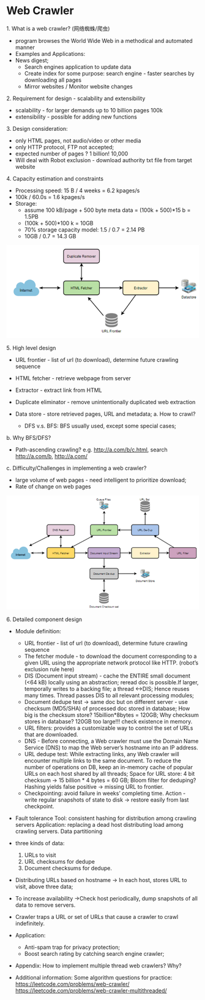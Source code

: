 # Web Crawler
1\. What is a web crawler? (网络蜘蛛/爬虫)

- program browses the World Wide Web in a methodical and automated manner
- Examples and Applications: 
- News digest;
    - Search engines application to update data
    - Create index for some purpose: search engine - faster searches by downloading all pages
    - Mirror websites / Monitor website changes  
		
2\. Requirement for design - scalability and extensibility
    
   - scalability - for larger demands up to 10 billion pages
					100k 
   - extensibility - possible for adding new functions

3\. Design consideration:

   - only HTML pages, not audio/video or other media
   - only HTTP protocol, FTP not accepted;
   - expected number of pages ? 1 billion! 10,000
   - Will deal with Robot exclusion - download authority txt file from target website

4\. Capacity estimation and constraints

   - Processing speed: 15 B / 4 weeks = 6.2 kpages/s
   - 100k / 60.0s = 1.6 kpages/s
   - Storage: 
        - assume 100 kB/page + 500 byte meta data = (100k + 500)*15 b = 1.5PB
        - (100k + 500)*100 k  = 10GB
        - 70% storage capacity model: 1.5 / 0.7 = 2.14 PB
        - 10GB / 0.7 = 14.3 GB

![High level design](webcrawlerSim.png)

5\. High level design

   - URL frontier - list of url (to download), determine future crawling sequence
   - HTML fetcher - retrieve webpage from server
   - Extractor - extract link from HTML
   - Duplicate eliminator - remove unintentionally duplicated web extraction
   - Data store - store retrieved pages, URL and metadata;
   a. How to crawl?

       - DFS v.s. BFS: BFS usually used, except some special cases;

   b. Why BFS/DFS?
     
   - Path-ascending crawling? e.g. http://a.com/b/c.html, search http://a.com/b, http://a.com/ 

   c. Difficulty/Challenges in implementing a web crawler?
    
   - large volume of web pages - need intelligent to prioritize download;
   - Rate of change on web pages

![Detailed design](webcrawlerDetailed.png)

6\. Detailed component design

   - Module definition:
        - URL frontier - list of url (to download), determine future crawling sequence
        - The fetcher module -  to download the document corresponding to a given URL using the appropriate network protocol like HTTP. (robot’s exclusion rule here)
        - DIS (Document input stream) - cache the ENTIRE small document (<64 kB) locally using an abstraction; 				reread doc is possible.If larger, temporally writes to a backing file; a thread <->DIS; Hence reuses many times. Thread passes DIS to all relevant processing modules;
        - Document dedupe test -> same doc but on different server - use checksum (MD5/SHA) of processed doc stored in database; 	How big is the checksum store? 15billion*8bytes = 120GB; 	Why checksum stores in database? 120GB too large!!! check existence in memory.
        - URL filters: provides a customizable way to control the set of URLs that are downloaded.
        - DNS  - Before connecting, a Web crawler must use the Domain Name Service (DNS) to map the Web server’s hostname into an IP address.
        - URL dedupe test: While extracting links, any Web crawler will encounter multiple links to the same document. 			To reduce the number of operations on DB,  keep an in-memory cache of popular URLs on each host shared by all threads;		Space for URL store: 4 bit checksum -> 15 billion * 4 bytes = 60 GB;									Bloom filter for deduping? Hashing yields false positive -> missing URL to frontier.
        - Checkpointing: avoid failure in weeks’ completing time. 		Action - write regular snapshots of state to disk -> restore easily from last checkpoint.

   - Fault tolerance
        Tool:  consistent hashing for distribution among crawling servers
        Application: 
        replacing a dead host 
        distributing load among crawling servers.
        Data partitioning

   - three kinds of data: 
        1) URLs to visit 
        2) URL checksums for dedupe 
        3) Document checksums for dedupe.

   - Distributing URLs based on hostname -> In each host, stores URL to visit, above three data;

   - To increase availability ->Check host periodically, dump  snapshots of all data to remove servers.

   - Crawler traps
        a URL or set of URLs that cause a crawler to crawl indefinitely.
   - Application:
        - Anti-spam trap for privacy protection;
        - Boost search rating by catching search engine crawler;

   - Appendix:
        How to implement multiple thread web crawlers? Why?



- Additional information:
	Some algorithm questions for practice:
https://leetcode.com/problems/web-crawler/
	https://leetcode.com/problems/web-crawler-multithreaded/
	


